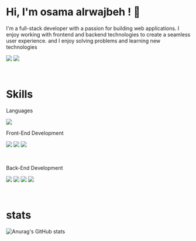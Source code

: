 # Hi, I'm osama alrwajbeh ! 👋

I'm a full-stack developer with a passion for building web applications. I enjoy working with frontend and backend technologies to create a seamless user experience. and I enjoy solving problems and learning new technologies


<a href="https://www.linkedin.com/in/osama-alrwajbeh-b19670252/"><img src="https://img.shields.io/badge/LinkedIn-0077B5?style=for-the-badge&logo=linkedin&logoColor=white "/></a> 
<a href="mailto:o.alrwajbeh@gmail.com"><img src="https://img.shields.io/badge/Gmail-D14836?style=for-the-badge&logo=gmail&logoColor=white"/></a>

<br/>

# Skills 

Languages

<img src="https://img.shields.io/badge/JavaScript-323330?style=for-the-badge&logo=javascript&logoColor=F7DF1E"/> 

<br/>

Front-End Development

<img src="https://img.shields.io/badge/HTML5-E34F26?style=for-the-badge&logo=html5&logoColor=white"/> <img src="https://img.shields.io/badge/React-20232A?style=for-the-badge&logo=react&logoColor=61DAFB"/> <img src="https://img.shields.io/badge/CSS3-1572B6?style=for-the-badge&logo=css3&logoColor=white"/> 

<br/>

Back-End Development

<img src="https://img.shields.io/badge/Node%20js-339933?style=for-the-badge&logo=nodedotjs&logoColor=white"/> <img src="https://img.shields.io/badge/Express%20js-000000?style=for-the-badge&logo=express&logoColor=white"/> <img src="https://img.shields.io/badge/MongoDB-4EA94B?style=for-the-badge&logo=mongodb&logoColor=white"/> <img src="https://img.shields.io/badge/PostgreSQL-316192?style=for-the-badge&logo=postgresql&logoColor=white"/>

<br>

# stats  

![Anurag's GitHub stats](https://github-readme-stats.vercel.app/api?username=OsamaAlrwajbeh&hide=contribs,prs)

